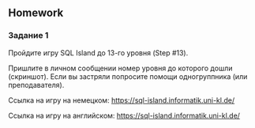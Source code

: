 ##  Homework

### Задание 1

Пройдите игру SQL Island до 13-го уровня (Step #13).

Пришлите в личном сообщении номер уровня до которого дошли (скриншот). 
Если вы застряли попросите помощи одногруппника (или преподавателя).

Ссылка на игру на немецком: https://sql-island.informatik.uni-kl.de/

Ссылка на игру на английском: https://sql-island.informatik.uni-kl.de/





